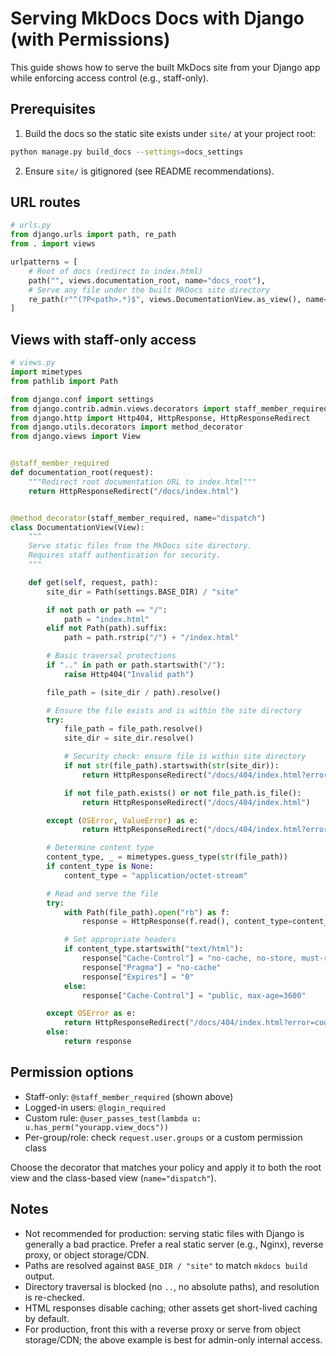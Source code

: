 # Serving MkDocs Docs with Django (with Permissions)

This guide shows how to serve the built MkDocs site from your Django app while enforcing access control (e.g., staff-only).

## Prerequisites

1) Build the docs so the static site exists under `site/` at your project root:
```bash
python manage.py build_docs --settings=docs_settings
```
2) Ensure `site/` is gitignored (see README recommendations).

## URL routes

```python
# urls.py
from django.urls import path, re_path
from . import views

urlpatterns = [
    # Root of docs (redirect to index.html)
    path("", views.documentation_root, name="docs_root"),
    # Serve any file under the built MkDocs site directory
    re_path(r"^(?P<path>.*)$", views.DocumentationView.as_view(), name="docs_serve"),
]
```

## Views with staff-only access

```python
# views.py
import mimetypes
from pathlib import Path

from django.conf import settings
from django.contrib.admin.views.decorators import staff_member_required
from django.http import Http404, HttpResponse, HttpResponseRedirect
from django.utils.decorators import method_decorator
from django.views import View


@staff_member_required
def documentation_root(request):
    """Redirect root documentation URL to index.html"""
    return HttpResponseRedirect("/docs/index.html")


@method_decorator(staff_member_required, name="dispatch")
class DocumentationView(View):
    """
    Serve static files from the MkDocs site directory.
    Requires staff authentication for security.
    """

    def get(self, request, path):
        site_dir = Path(settings.BASE_DIR) / "site"

        if not path or path == "/":
            path = "index.html"
        elif not Path(path).suffix:
            path = path.rstrip("/") + "/index.html"

        # Basic traversal protections
        if ".." in path or path.startswith("/"):
            raise Http404("Invalid path")

        file_path = (site_dir / path).resolve()

        # Ensure the file exists and is within the site directory
        try:
            file_path = file_path.resolve()
            site_dir = site_dir.resolve()

            # Security check: ensure file is within site directory
            if not str(file_path).startswith(str(site_dir)):
                return HttpResponseRedirect("/docs/404/index.html?error=access_denied")

            if not file_path.exists() or not file_path.is_file():
                return HttpResponseRedirect("/docs/404/index.html")

        except (OSError, ValueError) as e:
                return HttpResponseRedirect("/docs/404/index.html?error=invalid_file_path")

        # Determine content type
        content_type, _ = mimetypes.guess_type(str(file_path))
        if content_type is None:
            content_type = "application/octet-stream"

        # Read and serve the file
        try:
            with Path(file_path).open("rb") as f:
                response = HttpResponse(f.read(), content_type=content_type)

            # Set appropriate headers
            if content_type.startswith("text/html"):
                response["Cache-Control"] = "no-cache, no-store, must-revalidate"
                response["Pragma"] = "no-cache"
                response["Expires"] = "0"
            else:
                response["Cache-Control"] = "public, max-age=3600"

        except OSError as e:
            return HttpResponseRedirect("/docs/404/index.html?error=could_not_read_file")
        else:
            return response

```

## Permission options

- Staff-only: `@staff_member_required` (shown above)
- Logged-in users: `@login_required`
- Custom rule: `@user_passes_test(lambda u: u.has_perm("yourapp.view_docs"))`
- Per-group/role: check `request.user.groups` or a custom permission class

Choose the decorator that matches your policy and apply it to both the root view and the class-based view (`name="dispatch"`).

## Notes

- Not recommended for production: serving static files with Django is generally a bad practice. Prefer a real static server (e.g., Nginx), reverse proxy, or object storage/CDN.
- Paths are resolved against `BASE_DIR / "site"` to match `mkdocs build` output.
- Directory traversal is blocked (no `..`, no absolute paths), and resolution is re-checked.
- HTML responses disable caching; other assets get short-lived caching by default.
- For production, front this with a reverse proxy or serve from object storage/CDN; the above example is best for admin-only internal access.